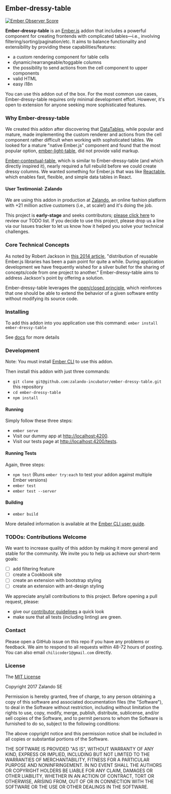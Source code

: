 ## Ember-dressy-table
[![Ember Observer Score](https://emberobserver.com/badges/ember-dressy-table.svg)](https://emberobserver.com/addons/ember-dressy-table)

**Ember-dressy-table** is an [Ember.js](https://www.emberjs.com/) addon that includes a powerful component for creating frontends with complicated tables—i.e., involving filtering/sorting/pagination/etc. It aims to balance functionality and extensibility by providing these capabilities/features:

* a custom rendering component for table cells
* dynamic/rearrangeable/toggable columns
* the possibility to send actions from the cell component to upper components
* valid HTML
* easy i18n

You can use this addon out of the box. For the most common use cases, Ember-dressy-table requires only minimal development effort. However, it's open to extension for anyone seeking more sophisticated features.

### Why Ember-dressy-table

We created this addon after discovering that [DataTables](https://github.com/DataTables/DataTables), while popular and mature, made implementing the custom renderer and actions from the cell component rather difficult when working with sophsticated tables. We looked for a mature "native Ember.js" component and found that the most popular option, [ember-light-table](https://github.com/offirgolan/ember-light-table), did not provide valid markup. 

[Ember-contextual-table](https://emberobserver.com/addons/ember-contextual-table), which is similar to Ember-dressy-table (and which directly inspired it), nearly required a full rebuild before we could create dressy columns. We wanted something for Ember.js that was like [Reactable](https://github.com/glittershark/reactable), which enables fast, flexible, and simple data tables in React.

#### User Testimonial: Zalando

We are using this addon in production at [Zalando](https://jobs.zalando.com/tech/), an online fashion platform with +21 million active customers (i.e., at scale!) and it's doing the job. 

This project is **early-stage** and seeks contributors; [please click here](#TODOs-Contributions-Welcome) to review our TODO list. If you decide to use this project, please drop us a line via our Issues tracker to let us know how it helped you solve your technical challenges.

### Core Technical Concepts

As noted by Robert Jackson in [this 2014 article](https://dockyard.com/blog/2014/06/24/introducing_ember_cli_addons), "distribution of reusable Ember.js libraries has been a pain point for quite a while. During application development we have frequently wished for a silver bullet for the sharing of concepts/code from one project to another." Ember-dressy-table aims to address Jackson's point by offering a solution.

Ember-dressy-table leverages the [open/closed principle](https://en.wikipedia.org/wiki/Open/closed_principle), which reinforces that one should be able to extend the behavior of a given software entity without modifying its source code.
 
### Installing

To add this addon into you application use this command:
`ember install ember-dressy-table`

See [docs](https://zalando-incubator.github.io/ember-dressy-table/#/doc-pages/docs) for more details

### Development

Note: You must install [Ember CLI](https://ember-cli.com/user-guide/) to use this addon. 

Then install this addon with just three commands:
* `git clone git@github.com:zalando-incubator/ember-dressy-table.git` this repository
* `cd ember-dressy-table`
* `npm install`

#### Running

Simply follow these three steps:
* `ember serve`
* Visit our dummy app at [http://localhost:4200](http://localhost:4200).
* Visit our tests page at [http://localhost:4200/tests](http://localhost:4200/tests).

#### Running Tests

Again, three steps:

* `npm test` (Runs `ember try:each` to test your addon against multiple Ember versions)
* `ember test`
* `ember test --server`

#### Building

* `ember build`

More detailed information is available at the [Ember CLI user guide](https://ember-cli.com/user-guide/).

### TODOs: Contributions Welcome

We want to increase quality of this addon by making it more general and stable for the community. We invite you to help us achieve our short-term goals:
- [ ] add filtering feature
- [ ] create a Cookbook site 
- [ ] create an extension with bootstrap styling
- [ ] create an extension with ant-design styling

We appreciate any/all contributions to this project. Before opening a pull request, please:
- give our [contributor guidelines](CONTRIBUTING.md) a quick look
- make sure that all tests (including linting) are green.

### Contact
Please open a GitHub issue on this repo if you have any problems or feedback. We aim to respond to all requests within 48-72 hours of posting. You can also email `chilicoder1@gmail.com` directly.

### License

The [MIT License](https://github.com/zalando-incubator/ember-dressy-table/blob/master/LICENSE.md)

Copyright 2017 Zalando SE

Permission is hereby granted, free of charge, to any person obtaining a copy of this software and associated documentation files (the "Software"), to deal in the Software without restriction, including without limitation the rights to use, copy, modify, merge, publish, distribute, sublicense, and/or sell copies of the Software, and to permit persons to whom the Software is furnished to do so, subject to the following conditions:

The above copyright notice and this permission notice shall be included in all copies or substantial portions of the Software.

THE SOFTWARE IS PROVIDED "AS IS", WITHOUT WARRANTY OF ANY KIND, EXPRESS OR IMPLIED, INCLUDING BUT NOT LIMITED TO THE WARRANTIES OF MERCHANTABILITY, FITNESS FOR A PARTICULAR PURPOSE AND NONINFRINGEMENT. IN NO EVENT SHALL THE AUTHORS OR COPYRIGHT HOLDERS BE LIABLE FOR ANY CLAIM, DAMAGES OR OTHER LIABILITY, WHETHER IN AN ACTION OF CONTRACT, TORT OR OTHERWISE, ARISING FROM, OUT OF OR IN CONNECTION WITH THE SOFTWARE OR THE USE OR OTHER DEALINGS IN THE SOFTWARE.
